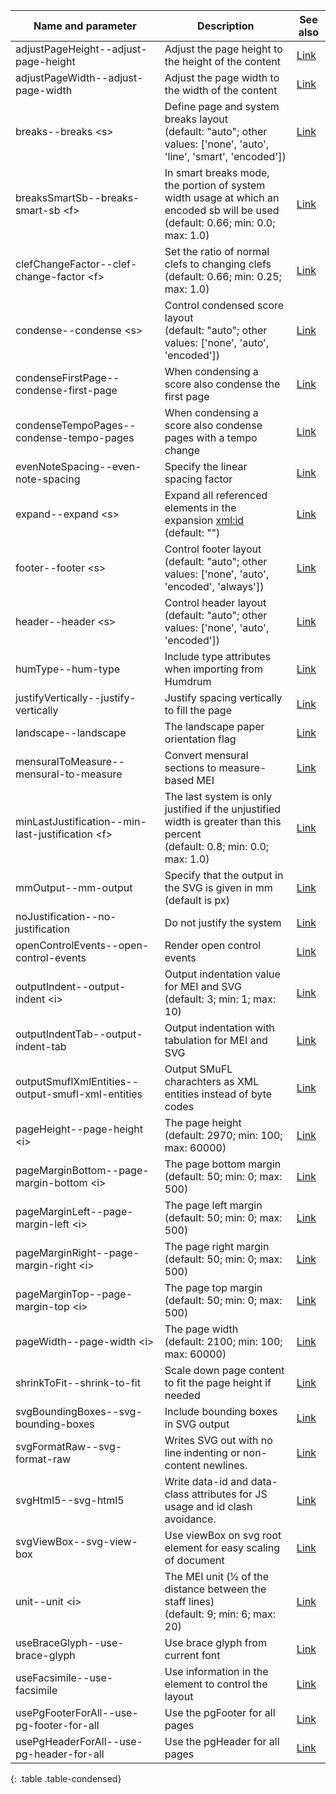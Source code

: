 | Name and parameter | Description | See also |
|---|---|---|
| <span class="lang1">adjustPageHeight</span><span class="lang2">--adjust-page-height</span> | Adjust the page height to the height of the content | [Link](link-to) |
| <span class="lang1">adjustPageWidth</span><span class="lang2">--adjust-page-width</span> | Adjust the page width to the width of the content | [Link](link-to) |
| <span class="lang1">breaks</span><span class="lang2">--breaks</span> &lt;s&gt; | Define page and system breaks layout<br/>(default: "auto"; other values: ['none', 'auto', 'line', 'smart', 'encoded']) | [Link](link-to) |
| <span class="lang1">breaksSmartSb</span><span class="lang2">--breaks-smart-sb</span> &lt;f&gt; | In smart breaks mode, the portion of system width usage at which an encoded sb will be used<br/>(default: 0.66; min: 0.0; max: 1.0) | [Link](link-to) |
| <span class="lang1">clefChangeFactor</span><span class="lang2">--clef-change-factor</span> &lt;f&gt; | Set the ratio of normal clefs to changing clefs<br/>(default: 0.66; min: 0.25; max: 1.0) | [Link](link-to) |
| <span class="lang1">condense</span><span class="lang2">--condense</span> &lt;s&gt; | Control condensed score layout<br/>(default: "auto"; other values: ['none', 'auto', 'encoded']) | [Link](link-to) |
| <span class="lang1">condenseFirstPage</span><span class="lang2">--condense-first-page</span> | When condensing a score also condense the first page | [Link](link-to) |
| <span class="lang1">condenseTempoPages</span><span class="lang2">--condense-tempo-pages</span> | When condensing a score also condense pages with a tempo change | [Link](link-to) |
| <span class="lang1">evenNoteSpacing</span><span class="lang2">--even-note-spacing</span> | Specify the linear spacing factor | [Link](link-to) |
| <span class="lang1">expand</span><span class="lang2">--expand</span> &lt;s&gt; | Expand all referenced elements in the expansion <xml:id><br/>(default: "") | [Link](link-to) |
| <span class="lang1">footer</span><span class="lang2">--footer</span> &lt;s&gt; | Control footer layout<br/>(default: "auto"; other values: ['none', 'auto', 'encoded', 'always']) | [Link](link-to) |
| <span class="lang1">header</span><span class="lang2">--header</span> &lt;s&gt; | Control header layout<br/>(default: "auto"; other values: ['none', 'auto', 'encoded']) | [Link](link-to) |
| <span class="lang1">humType</span><span class="lang2">--hum-type</span> | Include type attributes when importing from Humdrum | [Link](link-to) |
| <span class="lang1">justifyVertically</span><span class="lang2">--justify-vertically</span> | Justify spacing vertically to fill the page | [Link](link-to) |
| <span class="lang1">landscape</span><span class="lang2">--landscape</span> | The landscape paper orientation flag | [Link](link-to) |
| <span class="lang1">mensuralToMeasure</span><span class="lang2">--mensural-to-measure</span> | Convert mensural sections to measure-based MEI | [Link](link-to) |
| <span class="lang1">minLastJustification</span><span class="lang2">--min-last-justification</span> &lt;f&gt; | The last system is only justified if the unjustified width is greater than this percent<br/>(default: 0.8; min: 0.0; max: 1.0) | [Link](link-to) |
| <span class="lang1">mmOutput</span><span class="lang2">--mm-output</span> | Specify that the output in the SVG is given in mm (default is px) | [Link](link-to) |
| <span class="lang1">noJustification</span><span class="lang2">--no-justification</span> | Do not justify the system | [Link](link-to) |
| <span class="lang1">openControlEvents</span><span class="lang2">--open-control-events</span> | Render open control events | [Link](link-to) |
| <span class="lang1">outputIndent</span><span class="lang2">--output-indent</span> &lt;i&gt; | Output indentation value for MEI and SVG<br/>(default: 3; min: 1; max: 10) | [Link](link-to) |
| <span class="lang1">outputIndentTab</span><span class="lang2">--output-indent-tab</span> | Output indentation with tabulation for MEI and SVG | [Link](link-to) |
| <span class="lang1">outputSmuflXmlEntities</span><span class="lang2">--output-smufl-xml-entities</span> | Output SMuFL charachters as XML entities instead of byte codes | [Link](link-to) |
| <span class="lang1">pageHeight</span><span class="lang2">--page-height</span> &lt;i&gt; | The page height<br/>(default: 2970; min: 100; max: 60000) | [Link](link-to) |
| <span class="lang1">pageMarginBottom</span><span class="lang2">--page-margin-bottom</span> &lt;i&gt; | The page bottom margin<br/>(default: 50; min: 0; max: 500) | [Link](link-to) |
| <span class="lang1">pageMarginLeft</span><span class="lang2">--page-margin-left</span> &lt;i&gt; | The page left margin<br/>(default: 50; min: 0; max: 500) | [Link](link-to) |
| <span class="lang1">pageMarginRight</span><span class="lang2">--page-margin-right</span> &lt;i&gt; | The page right margin<br/>(default: 50; min: 0; max: 500) | [Link](link-to) |
| <span class="lang1">pageMarginTop</span><span class="lang2">--page-margin-top</span> &lt;i&gt; | The page top margin<br/>(default: 50; min: 0; max: 500) | [Link](link-to) |
| <span class="lang1">pageWidth</span><span class="lang2">--page-width</span> &lt;i&gt; | The page width<br/>(default: 2100; min: 100; max: 60000) | [Link](link-to) |
| <span class="lang1">shrinkToFit</span><span class="lang2">--shrink-to-fit</span> | Scale down page content to fit the page height if needed | [Link](link-to) |
| <span class="lang1">svgBoundingBoxes</span><span class="lang2">--svg-bounding-boxes</span> | Include bounding boxes in SVG output | [Link](link-to) |
| <span class="lang1">svgFormatRaw</span><span class="lang2">--svg-format-raw</span> | Writes SVG out with no line indenting or non-content newlines. | [Link](link-to) |
| <span class="lang1">svgHtml5</span><span class="lang2">--svg-html5</span> | Write data-id and data-class attributes for JS usage and id clash avoidance. | [Link](link-to) |
| <span class="lang1">svgViewBox</span><span class="lang2">--svg-view-box</span> | Use viewBox on svg root element for easy scaling of document | [Link](link-to) |
| <span class="lang1">unit</span><span class="lang2">--unit</span> &lt;i&gt; | The MEI unit (1⁄2 of the distance between the staff lines)<br/>(default: 9; min: 6; max: 20) | [Link](link-to) |
| <span class="lang1">useBraceGlyph</span><span class="lang2">--use-brace-glyph</span> | Use brace glyph from current font | [Link](link-to) |
| <span class="lang1">useFacsimile</span><span class="lang2">--use-facsimile</span> | Use information in the <facsimile> element to control the layout | [Link](link-to) |
| <span class="lang1">usePgFooterForAll</span><span class="lang2">--use-pg-footer-for-all</span> | Use the pgFooter for all pages | [Link](link-to) |
| <span class="lang1">usePgHeaderForAll</span><span class="lang2">--use-pg-header-for-all</span> | Use the pgHeader for all pages | [Link](link-to) |
{: .table .table-condensed}
